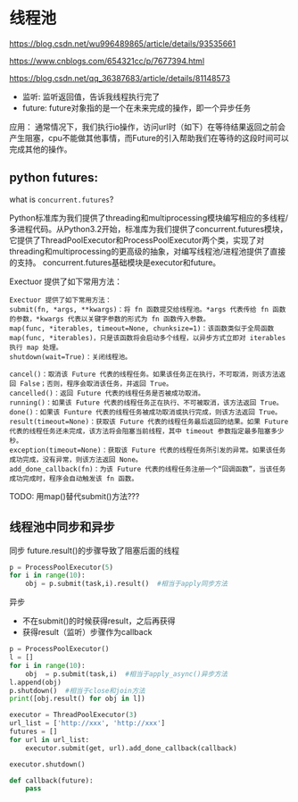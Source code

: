 # 线程池
https://blog.csdn.net/wu996489865/article/details/93535661

https://www.cnblogs.com/654321cc/p/7677394.html

https://blog.csdn.net/qq_36387683/article/details/81148573


- 监听: 监听返回值，告诉我线程执行完了
- future: future对象指的是一个在未来完成的操作，即一个异步任务

应用：
通常情况下，我们执行io操作，访问url时（如下）在等待结果返回之前会产生阻塞，cpu不能做其他事情，而Future的引入帮助我们在等待的这段时间可以完成其他的操作。

## python futures:

what is ``concurrent.futures``?

Python标准库为我们提供了threading和multiprocessing模块编写相应的多线程/多进程代码。从Python3.2开始，标准库为我们提供了concurrent.futures模块，它提供了ThreadPoolExecutor和ProcessPoolExecutor两个类，实现了对threading和multiprocessing的更高级的抽象，对编写线程池/进程池提供了直接的支持。 
concurrent.futures基础模块是executor和future。

Exectuor 提供了如下常用方法：
```
Exectuor 提供了如下常用方法：
submit(fn, *args, **kwargs)：将 fn 函数提交给线程池。*args 代表传给 fn 函数的参数，*kwargs 代表以关键字参数的形式为 fn 函数传入参数。
map(func, *iterables, timeout=None, chunksize=1)：该函数类似于全局函数 map(func, *iterables)，只是该函数将会启动多个线程，以异步方式立即对 iterables 执行 map 处理。
shutdown(wait=True)：关闭线程池。
```

```
cancel()：取消该 Future 代表的线程任务。如果该任务正在执行，不可取消，则该方法返回 False；否则，程序会取消该任务，并返回 True。
cancelled()：返回 Future 代表的线程任务是否被成功取消。
running()：如果该 Future 代表的线程任务正在执行、不可被取消，该方法返回 True。
done()：如果该 Funture 代表的线程任务被成功取消或执行完成，则该方法返回 True。
result(timeout=None)：获取该 Future 代表的线程任务最后返回的结果。如果 Future 代表的线程任务还未完成，该方法将会阻塞当前线程，其中 timeout 参数指定最多阻塞多少秒。
exception(timeout=None)：获取该 Future 代表的线程任务所引发的异常。如果该任务成功完成，没有异常，则该方法返回 None。
add_done_callback(fn)：为该 Future 代表的线程任务注册一个“回调函数”，当该任务成功完成时，程序会自动触发该 fn 函数。
```

TODO: 用map()替代submit()方法???

## 线程池中同步和异步
同步
future.result()的步骤导致了阻塞后面的线程
```python
p = ProcessPoolExecutor(5)
for i in range(10):
	obj = p.submit(task,i).result()  #相当于apply同步方法
```

异步
- 不在submit()的时候获得result，之后再获得
- 获得result（监听）步骤作为callback

```python
p = ProcessPoolExecutor()
l = []
for i in range(10): 
	obj  = p.submit(task,i)  #相当于apply_async()异步方法
l.append(obj)
p.shutdown()  #相当于close和join方法
print([obj.result() for obj in l])
```

```python
executor = ThreadPoolExecutor(3)
url_list = ['http://xxx', 'http://xxx']
futures = []
for url in url_list:
    executor.submit(get, url).add_done_callback(callback)

executor.shutdown()

def callback(future):
	pass
```